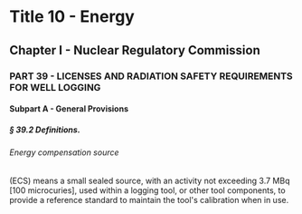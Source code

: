 
# Title 10 - Energy
## Chapter I - Nuclear Regulatory Commission
### PART 39 - LICENSES AND RADIATION SAFETY REQUIREMENTS FOR WELL LOGGING
#### Subpart A - General Provisions
##### § 39.2 Definitions.
###### Energy compensation source

(ECS) means a small sealed source, with an activity not exceeding 3.7 MBq [100 microcuries], used within a logging tool, or other tool components, to provide a reference standard to maintain the tool's calibration when in use.
